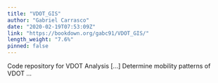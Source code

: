 ```yaml
---
title: "VDOT_GIS"
author: "Gabriel Carrasco"
date: "2020-02-19T07:53:09Z"
link: "https://bookdown.org/gabc91/VDOT_GIS/"
length_weight: "7.6%"
pinned: false
---
```


Code repository for VDOT Analysis [...] Determine mobility patterns of VDOT ...

